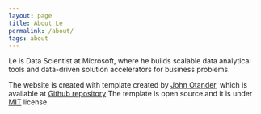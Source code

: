 ```yaml
---
layout: page
title: About Le
permalink: /about/
tags: about
---
```


Le is Data Scientist at Microsoft, where he builds scalable data analytical tools and data-driven solution accelerators for business problems.

The website is created with template created by [John Otander](http://johnotander.com), which is available at [Github repository](https://github.com/johnotander/pixyll) 
The template is open source and it is under [MIT](http://opensource.org/licenses/MIT) license.
